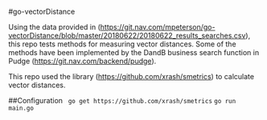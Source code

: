 #go-vectorDistance

Using the data provided in (https://git.nav.com/mpeterson/go-vectorDistance/blob/master/20180622/20180622_results_searches.csv), this repo tests methods for measuring vector distances. Some of the methods have been implemented by the DandB business search function in Pudge (https://git.nav.com/backend/pudge).

This repo used the library (https://github.com/xrash/smetrics) to calculate vector distances.

##Configuration
 ``` go get https://github.com/xrash/smetrics```
  ```go run main.go```
